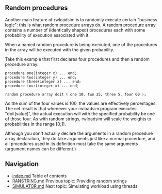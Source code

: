 ## Random procedures
Another main feature of rwloadsim is to randomly execute certain 
"business logic"; this is what random procedure arrays do.
A random procedure array contains a number of (identically shaped) 
procedures each with some probability of execution associated with it.

When a named random procedure is being executed, one of the procedures 
in the array will be executed with the given probability. 

Take this example that first declares four procedures and then a random 
procedure array:
```
procedure one(integer x) ... end;
procedure two(integer y) ... end;
procedure three(integer z) ... end;
procedure four(integer x) ... end;

random procedure array doit ( one 10, two 25, three 5, four 60 );
```
As the sum of the four values is 100, the values are effectively 
percentages.
The net result is that whenever your rwloadsim program executes 
"doit(value)", the actual execution will with the specified probability 
be one of those four.
As with random strings, rwloadsim will scale the weights to 
probabilities in the range [0;1].

Although you don't actually declare the arguments in a random procedure 
array declaration, they do take arguments just like a normal procedure, 
and all procedures used in its definition must take the same arguments 
(argument names can be different.)

## Navigation
* [index.md](index.md) Table of contents
* [RANSTRING.md](RANSTRING.md) Previous topic: Providing random strings
* [SIMULATOR.md](SIMULATOR.md) Next topic: Simulating workload using threads

